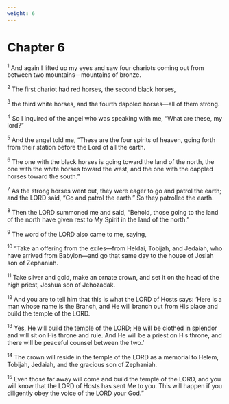 ```yaml
---
weight: 6
---
```


# Chapter 6

<sup>1</sup> And again I lifted up my eyes and saw four chariots coming out from between two mountains—mountains of bronze. 

<sup>2</sup> The first chariot had red horses, the second black horses, 

<sup>3</sup> the third white horses, and the fourth dappled horses—all of them strong. 

<sup>4</sup> So I inquired of the angel who was speaking with me, “What are these, my lord?” 

<sup>5</sup> And the angel told me, “These are the four spirits of heaven, going forth from their station before the Lord of all the earth. 

<sup>6</sup> The one with the black horses is going toward the land of the north, the one with the white horses toward the west, and the one with the dappled horses toward the south.” 

<sup>7</sup> As the strong horses went out, they were eager to go and patrol the earth; and the LORD said, “Go and patrol the earth.” So they patrolled the earth. 

<sup>8</sup> Then the LORD summoned me and said, “Behold, those going to the land of the north have given rest to My Spirit in the land of the north.” 

<sup>9</sup> The word of the LORD also came to me, saying, 

<sup>10</sup> “Take an offering from the exiles—from Heldai, Tobijah, and Jedaiah, who have arrived from Babylon—and go that same day to the house of Josiah son of Zephaniah. 

<sup>11</sup> Take silver and gold, make an ornate crown, and set it on the head of the high priest, Joshua son of Jehozadak. 

<sup>12</sup> And you are to tell him that this is what the LORD of Hosts says: ‘Here is a man whose name is the Branch, and He will branch out from His place and build the temple of the LORD. 

<sup>13</sup> Yes, He will build the temple of the LORD; He will be clothed in splendor and will sit on His throne and rule. And He will be a priest on His throne, and there will be peaceful counsel between the two.’ 

<sup>14</sup> The crown will reside in the temple of the LORD as a memorial to Helem, Tobijah, Jedaiah, and the gracious son of Zephaniah. 

<sup>15</sup> Even those far away will come and build the temple of the LORD, and you will know that the LORD of Hosts has sent Me to you. This will happen if you diligently obey the voice of the LORD your God.” 


